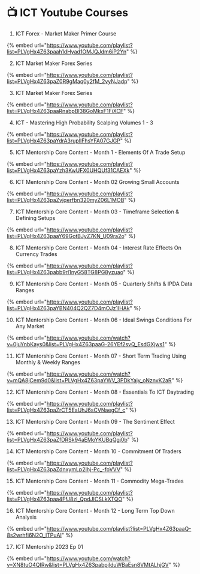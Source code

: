 # 📺 ICT Youtube Courses

1. ICT Forex - Market Maker Primer Course

{% embed url="https://www.youtube.com/playlist?list=PLVgHx4Z63paah1dHyad1OMJQJdm6iP2Yn" %}



2. ICT Market Maker Forex Series

{% embed url="https://www.youtube.com/playlist?list=PLVgHx4Z63paZ0R9gMaq0y2fM_2vyNJadp" %}

3. ICT Market Maker Forex Series

{% embed url="https://www.youtube.com/playlist?list=PLVgHx4Z63paaRnabpBl38GoMkxF1FiXCF" %}



4. ICT - Mastering High Probability Scalping Volumes 1 - 3

{% embed url="https://www.youtube.com/playlist?list=PLVgHx4Z63paYdrA3rupIlFhsYFA07GJGP" %}

5. ICT Mentorship Core Content - Month 1 - Elements Of A Trade Setup

{% embed url="https://www.youtube.com/playlist?list=PLVgHx4Z63paYzh3KwUFX0UHQUf31CAEXk" %}

6. ICT Mentorship Core Content - Month 02 Growing Small Accounts

{% embed url="https://www.youtube.com/playlist?list=PLVgHx4Z63paZvjqerfbn320myZ06L1MOB" %}

7. ICT Mentorship Core Content - Month 03 - Timeframe Selection & Defining Setups

{% embed url="https://www.youtube.com/playlist?list=PLVgHx4Z63paaY69GotBJyZ7KN_U09ra2o" %}

8. ICT Mentorship Core Content - Month 04 - Interest Rate Effects On Currency Trades

{% embed url="https://www.youtube.com/playlist?list=PLVgHx4Z63pabb9rl1nyG58TG8PG8yzuao" %}

9. ICT Mentorship Core Content - Month 05 - Quarterly Shifts & IPDA Data Ranges

{% embed url="https://www.youtube.com/playlist?list=PLVgHx4Z63paYBN404Q2QZ7D4mOJz1IHAk" %}

10. ICT Mentorship Core Content - Month 06 - Ideal Swings Conditions For Any Market

{% embed url="https://www.youtube.com/watch?v=0juYnbKays0&list=PLVgHx4Z63paaG-26YEf2svQ_EsdGXjws1" %}

11. ICT Mentorship Core Content - Month 07 - Short Term Trading Using Monthly & Weekly Ranges

{% embed url="https://www.youtube.com/watch?v=mQA8jCem9d0&list=PLVgHx4Z63paYWV_3PDkYajv_oNznvK2aR" %}

12. ICT Mentorship Core Content - Month 08 - Essentials To ICT Daytrading

{% embed url="https://www.youtube.com/playlist?list=PLVgHx4Z63paZrCT5EaUhJ6sCVNaegCf_c" %}

13. ICT Mentorship Core Content - Month 09 - The Sentiment Effect

{% embed url="https://www.youtube.com/playlist?list=PLVgHx4Z63paZfDRSk94aEMoYKUBqQgj0b" %}

14. ICT Mentorship Core Content - Month 10 - Commitment Of Traders

{% embed url="https://www.youtube.com/playlist?list=PLVgHx4Z63paZdnxymLp2Ihj-Pc_-foVVV" %}

15. ICT Mentorship Core Content - Month 11 - Commodity Mega-Trades

{% embed url="https://www.youtube.com/playlist?list=PLVgHx4Z63paa4FfJ8zI_QpdJICSLkXTQO" %}

16. ICT Mentorship Core Content - Month 12 - Long Term Top Down Analysis

{% embed url="https://www.youtube.com/playlist?list=PLVgHx4Z63paaQ-8s2wrhfi6N2O_lTPuAI" %}

17. ICT Mentorship 2023 Ep 01

{% embed url="https://www.youtube.com/watch?v=XN8tuO4QIRw&list=PLVgHx4Z63pabpjlduWBaEsn8VMtALhjGV" %}

